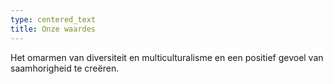 ```yaml
---
type: centered_text
title: Onze waardes
---
```

Het omarmen van diversiteit en multiculturalisme en een positief gevoel van saamhorigheid te creëren.